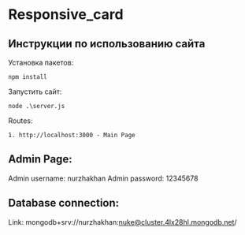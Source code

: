 # Responsive_card

## Инструкции по использованию сайта
Установка пакетов: 
```
npm install
```
Запустить сайт: 

```
node .\server.js
```

Routes:
```
1. http://localhost:3000 - Main Page
```

## Admin Page: 
Admin username: nurzhakhan
Admin password: 12345678

## Database connection: 
Link: mongodb+srv://nurzhakhan:nuke@cluster.4lx28hl.mongodb.net/








